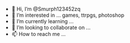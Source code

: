 - 👋 Hi, I’m @Smurph123452zq
- 👀 I’m interested in ... games, ttrpgs, photoshop
- 🌱 I’m currently learning ...
- 💞️ I’m looking to collaborate on ...
- 📫 How to reach me ...

<!---
Smurph123452zq/Smurph123452zq is a ✨ special ✨ repository because its `README.md` (this file) appears on your GitHub profile.
You can click the Preview link to take a look at your changes.
--->
